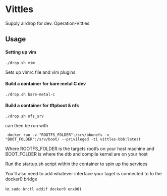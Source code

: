 # Vittles

Supply airdrop for dev. Operation-Vittles

## Usage 

#### Setting up vim
```
./drop.sh vim 
```
Sets up vimrc file and vim plugins

#### Build a container for bare metal C dev
```
./drop.sh bare-metal-c
```
#### Build a container for tftpboot & nfs
```
./drop.sh nfs_srv
```
can then be run with 

```
 docker run -v "ROOTFS_FOLDER":/srv/bbonefs -v "BOOT_FOLDER":/srv/boot/ --privileged -ti vittles-bbb:latest
```
Where ROOTFS_FOLDER is the targets rootfs on your host machine and 
BOOT_FOLDER is where the dtb and compile kernel are on your host

Run the startup.sh script within the container to spin up the services

You'll also need to add  whatever interface your taget is connected to to the docker0 bridge

ie. ``` sudo brctl addif docker0 enx001 ```

